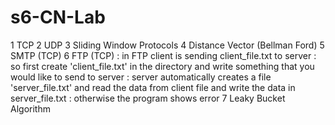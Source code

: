 # s6-CN-Lab
1 TCP
2 UDP
3 Sliding Window Protocols
4 Distance Vector (Bellman Ford)
5 SMTP (TCP)
6 FTP (TCP)
    : in FTP client is sending client_file.txt to server
    : so first create 'client_file.txt' in the directory and write something that you would like to send to server
    : server automatically creates a file 'server_file.txt' and read the data from client file and write the data in           server_file.txt
    : otherwise the program shows error
7 Leaky Bucket Algorithm
